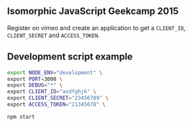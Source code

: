 Isomorphic JavaScript Geekcamp 2015
-----------------------------------

Register on vimeo and create an application to get a `CLIENT_ID`, `CLIENT_SECRET` and `ACCESS_TOKEN`.

## Development script example

```bash
export NODE_ENV="development" \
export PORT=3000 \
export DEBUG="*" \
export CLIENT_ID="asdfghjk" \
export CLIENT_SECRET="23456789" \
export ACCESS_TOKEN="21345678" \

npm start
```

